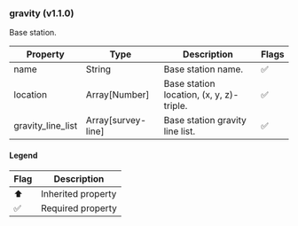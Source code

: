 ### gravity (v1.1.0)
Base station.

| Property | Type | Description | Flags |
|---|---|---|---|
| name | String | Base station name. | ✅ |
| location | Array[Number] | Base station location, (x, y, z)-triple. | ✅ |
| gravity_line_list | Array[survey-line] | Base station gravity line list. | ✅ |


#### Legend

| Flag | Description |
| --- | --- |
| ⬆️ | Inherited property |
| ✅ | Required property |

